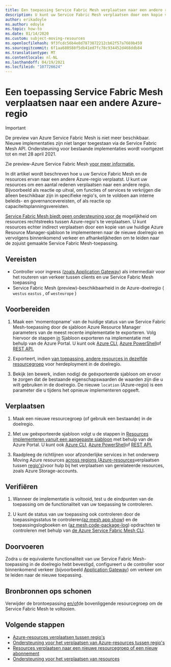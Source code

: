 ```yaml
---
title: Een toepassing Service Fabric Mesh verplaatsen naar een andere regio
description: U kunt uw Service Fabric Mesh verplaatsen door een kopie van uw huidige sjabloon te implementeren in een nieuwe Azure-regio.
author: erikadoyle
ms.author: edoyle
ms.topic: how-to
ms.date: 01/14/2020
ms.custom: subject-moving-resources
ms.openlocfilehash: 9f3fcdc56b4e8d7873872212cb62f57a7669b459
ms.sourcegitcommit: 6f1aa680588f5db41ed7fc78c934452d468ddb84
ms.translationtype: MT
ms.contentlocale: nl-NL
ms.lasthandoff: 04/19/2021
ms.locfileid: "107726624"
---
```

# <a name="move-a-service-fabric-mesh-application-to-another-azure-region"></a>Een toepassing Service Fabric Mesh verplaatsen naar een andere Azure-regio

> [!IMPORTANT]
> De preview van Azure Service Fabric Mesh is niet meer beschikbaar. Nieuwe implementaties zijn niet langer toegestaan via de Service Fabric Mesh API. Ondersteuning voor bestaande implementaties wordt voortgezet tot en met 28 april 2021.
> 
> Zie preview-Azure Service Fabric Mesh [voor meer informatie.](https://azure.microsoft.com/updates/azure-service-fabric-mesh-preview-retirement/)

In dit artikel wordt beschreven hoe u uw Service Fabric Mesh en de resources ervan naar een andere Azure-regio verplaatst. U kunt uw resources om een aantal redenen verplaatsen naar een andere regio. Bijvoorbeeld als reactie op uitval, om functies of services te verkrijgen die alleen beschikbaar zijn in specifieke regio's, om te voldoen aan interne beleids- en governancevereisten, of als reactie op capaciteitsplanningsvereisten.

 [Service Fabric Mesh biedt geen ondersteuning voor de](../azure-resource-manager/management/move-support-resources.md#microsoftservicefabricmesh) mogelijkheid om resources rechtstreeks tussen Azure-regio's te verplaatsen. U kunt resources echter indirect verplaatsen door een kopie van uw huidige Azure Resource Manager-sjabloon te implementeren naar de nieuwe doelregio en vervolgens binnenkomend verkeer en afhankelijkheden om te leiden naar de zojuist gemaakte Service Fabric Mesh-toepassing.

## <a name="prerequisites"></a>Vereisten

* Controller voor ingress [(zoals Application Gateway](../application-gateway/index.yml)) als intermediair voor het routeren van verkeer tussen clients en uw Service Fabric Mesh toepassing
* Service Fabric Mesh (preview)-beschikbaarheid in de Azure-doelregio ( `westus` `eastus` , of `westeurope` )

## <a name="prepare"></a>Voorbereiden

1. Maak een 'momentopname' van de huidige status van uw Service Fabric Mesh-toepassing door de sjabloon Azure Resource Manager parameters van de meest recente implementatie te exporteren. Volg hiervoor de stappen [in](../azure-resource-manager/templates/export-template-portal.md#export-template-after-deployment) Sjabloon exporteren na implementatie met behulp van de Azure Portal. U kunt ook [Azure CLI,](../azure-resource-manager/management/manage-resource-groups-cli.md#export-resource-groups-to-templates) [Azure PowerShell](../azure-resource-manager/management/manage-resource-groups-powershell.md#export-resource-groups-to-templates)of [REST API.](/rest/api/resources/resourcegroups/exporttemplate)

2. Exporteert, indien [van toepassing, andere resources in dezelfde resourcegroep](../azure-resource-manager/templates/export-template-portal.md#export-template-from-a-resource-group) voor herdeployment in de doelregio.

3. Bekijk (en bewerk, indien nodig) de geëxporteerde sjabloon om ervoor te zorgen dat de bestaande eigenschapswaarden de waarden zijn die u wilt gebruiken in de doelregio. De nieuwe `location` (Azure-regio) is een parameter die u tijdens het opnieuw implementeren opgeeft.

## <a name="move"></a>Verplaatsen

1. Maak een nieuwe resourcegroep (of gebruik een bestaande) in de doelregio.

2. Met uw geëxporteerde sjabloon volgt u de stappen in [Resources implementeren vanuit een aangepaste sjabloon](../azure-resource-manager/templates/deploy-portal.md#deploy-resources-from-custom-template) met behulp van de Azure Portal. U kunt ook [Azure CLI,](../azure-resource-manager/templates/deploy-cli.md) [Azure PowerShell](../azure-resource-manager/templates/deploy-powershell.md)of [REST API.](../azure-resource-manager/templates/deploy-rest.md)

3. Raadpleeg de richtlijnen voor afzonderlijke services in het onderwerp Moving Azure resources [across regions (Azure-resources](../azure-resource-manager/management/move-resources-overview.md#move-resources-across-regions)verplaatsen tussen [regio's)](../storage/common/storage-account-move.md)voor hulp bij het verplaatsen van gerelateerde resources, zoals Azure Storage-accounts.

## <a name="verify"></a>Verifiëren

1. Wanneer de implementatie is voltooid, test u de eindpunten van de toepassing om de functionaliteit van uw toepassing te controleren.

2. U kunt de status van uw toepassing ook controleren door de toepassingsstatus te controleren[(az mesh app show](/cli/azure/ext/mesh/mesh/app#ext-mesh-az-mesh-app-show)) en de toepassingslogboeken en ([az mesh code-package-log](/cli/azure/ext/mesh/mesh/code-package-log)) opdrachten te controleren met behulp van [de Azure Service Fabric Mesh CLI](./service-fabric-mesh-quickstart-deploy-container.md#set-up-service-fabric-mesh-cli).

## <a name="commit"></a>Doorvoeren

Zodra u de equivalente functionaliteit van uw Service Fabric Mesh-toepassing in de doelregio hebt bevestigd, configureert u de controller voor binnenkomend verkeer (bijvoorbeeld [Application Gateway](../application-gateway/redirect-overview.md)) om verkeer om te leiden naar de nieuwe toepassing.

## <a name="clean-up-source-resources"></a>Bronbronnen ops schonen

Verwijder de brontoepassing [en/of](../azure-resource-manager/management/delete-resource-group.md)de bovenliggende resourcegroep om de Service Fabric Mesh te voltooien.

## <a name="next-steps"></a>Volgende stappen

* [Azure-resources verplaatsen tussen regio's](../azure-resource-manager/management/move-resources-overview.md#move-resources-across-regions)
* [Ondersteuning voor het verplaatsen van Azure-resources tussen regio's](../azure-resource-manager/management/move-support-resources.md)
* [Resources verplaatsen naar een nieuwe resourcegroep of een nieuw abonnement](../azure-resource-manager/management/move-resource-group-and-subscription.md)
* [Ondersteuning voor het verplaatsen van resources](../azure-resource-manager/management/move-support-resources.md
)
